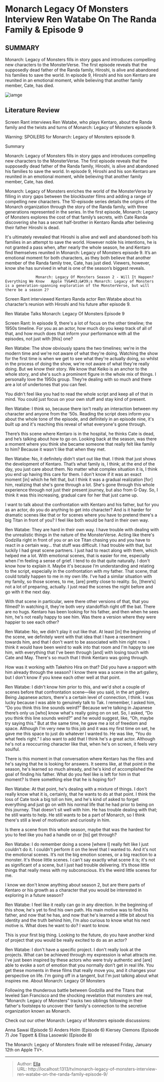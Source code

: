 # Monarch Legacy Of Monsters Interview Ren Watabe On The Randa Family &amp; Episode 9


## SUMMARY 



  Monarch: Legacy of Monsters fills in story gaps and introduces compelling new characters to the MonsterVerse.   The first episode reveals that the supposedly dead father of the Randa family, Hiroshi, is alive and abandoned his families to save the world.   In episode 9, Hiroshi and his son Kentaro are reunited in an emotional moment, while believing that another family member, Cate, has died.  

![iamge]()

## Literature Review
Screen Rant interviews Ren Watabe, who plays Kentaro, about the Randa family and the twists and turns of Monarch: Legacy of Monsters episode 9.

Warning: SPOILERS for Monarch: Legacy of Monsters episode 9.



Summary

  Monarch: Legacy of Monsters fills in story gaps and introduces compelling new characters to the MonsterVerse.   The first episode reveals that the supposedly dead father of the Randa family, Hiroshi, is alive and abandoned his families to save the world.   In episode 9, Hiroshi and his son Kentaro are reunited in an emotional moment, while believing that another family member, Cate, has died.  







Monarch: Legacy of Monsters enriches the world of the MonsterVerse by filling in story gaps between the blockbuster films and adding a range of compelling new characters. The 10-episode series details the origins of the Monarch organization through the story of the Randa family, with three generations represented in the series. In the first episode, Monarch: Legacy of Monsters explores the cost of that family’s secrets, with Cate Randa discovering she has a secret half-brother in Kentaro Randa after believing their father Hiroshi is dead.

It&#39;s ultimately revealed that Hiroshi is alive and well and abandoned both his families in an attempt to save the world. However noble his intentions, he is not granted a pass when, after nearly the whole season, he and Kentaro find themselves reunited in Monarch: Legacy of Monsters episode 9. It’s an emotional moment for both characters, as they both believe that another member of the Randa family tree, Cate, has just died. Viewers, however, know she has survived in what is one of the season’s biggest reveals.




                  Monarch: Legacy Of Monsters Season 2 - Will It Happen? Everything We Know   Apple TV&#43;&#39;s Monarch: Legacy of Monsters is a generation-spanning exploration of the MonsterVerse, but will there be a season 2?     

Screen Rant interviewed Kentaro Randa actor Ren Watabe about his character’s reunion with Hiroshi and his future after episode 9.


 Ren Watabe Talks Monarch: Legacy Of Monsters Episode 9 
         

Screen Rant: In episode 9, there&#39;s a lot of focus on the other timeline; the 1950s timeline. For you as an actor, how much do you keep track of all of that, and how much does that inform your performance with all the episodes, not just with [this] one?


Ren Watabe: The show obviously spans the two timelines; we&#39;re in the modern time and we&#39;re not aware of what they&#39;re doing. Watching the show for the first time is when we get to see what they&#39;re actually doing, so whilst in the process of doing the show, we&#39;re not aware of what they&#39;re really doing. But we know their story. We know that Keiko is an anchor to the whole story, and she&#39;s such a prominent figure in the whole mix of things. I personally love the 1950s group. They’re dealing with so much and there are a lot of undertones that you can feel.





You didn&#39;t feel like you had to read the whole script and keep all of that in mind. You could just focus on your own stuff and stay kind of present.


Ren Watabe: I think so, because there isn&#39;t really an interaction between my character and anyone from the ‘50s. Reading the script does inform you about the whole tone of the episode, and definitely in an episode nine, it&#39;s built up and it&#39;s reaching this reveal of what everyone&#39;s gone through.


There’s this scene where Kentaro is in the hospital, he thinks Cate is dead, and he’s talking about how to go on. Looking back at the season, was there a moment where you think she became someone that really felt like family to him? Because it wasn&#39;t like that when they met.


Ren Watabe: No, it definitely didn&#39;t start out like that. I think that just shows the development of Kentaro. That’s what family is, I think; at the end of the day, you just care about them. No matter what complex situation it is, I think you end up having this care for them. I don&#39;t know if it was an exact moment [in] which he felt that, but I think it was a gradual realization [for] him, realizing that she&#39;s gone through a lot. She&#39;s gone through this whole experience through not just their present journey, but also from G-Day. So, I think it was this increasing, gradual care for her that just came up.





I want to talk about the confrontation with Kentaro and his father, but for you as an actor, do you do anything to get into character? And is it harder for dramatic scenes like that or for scenes where you have to pretend there&#39;s a big Titan in front of you? I feel like both would be hard in their own way.


Ren Watabe: They are hard in their own way. I have trouble with dealing with the unrealistic things in the nature of the MonsterVerse. Acting like there&#39;s Godzilla right in front of you or an ice Titan chasing you and you have to react in a certain way… that stuff was difficult. I had trouble with that, but luckily I had great scene partners. I just had to react along with them, which helped me a lot.
With emotional scenes, that is easier for me, especially when I&#39;m feeling a sense of grief. I tend to do that quite naturally. I don&#39;t know how to explain it. Maybe it&#39;s because I’m understanding and relating to the script, especially in the confrontation with my father. That scene, that could totally happen to me in my own life. I&#39;ve had a similar situation with my family, so those scenes, to me, [are] pretty close to reality. So, [there’s] not a lot of preparing, actually. I just read the scenes the night before and go with it the next day.





With that scene in particular, were there other versions of that, that you filmed? In watching it, they&#39;re both very standoffish right off the bat. There are no hugs. Kentaro has been looking for his father, and then when he sees him, he&#39;s not really happy to see him. Was there a version where they were happier to see each other?


Ren Watabe: No, we didn&#39;t play it out like that. At least [in] the beginning of the scene, we definitely went with that idea that I have a resentment towards him, and that I don&#39;t want to be associated with him right now. I think it would have been weird to walk into that room and I&#39;m happy to see him, with everything that I&#39;ve been through [and] with losing touch with Cate and May. There&#39;s so much that I think Kentaro was going through.


          




How was it working with Takehiro Hira on that? Did you have a rapport with him already through the season? I know there was a scene in the art gallery, but I don&#39;t know if you knew each other well at that point.


Ren Watabe: I didn&#39;t know him prior to this, and we&#39;d shot a couple of scenes before that confrontation scene—like you said, in the art gallery. Being Japanese actors, there&#39;s a certain level of connection, I think. I was lucky because I was able to genuinely talk to Tak.
I remember, I asked him, “Do you think this line sounds weird?” Because we’re talking in Japanese there’s only us [who] know what&#39;s really going on on set. So, I asked, “Do you think this line sounds weird?” and he would suggest, like, “Oh, maybe try saying this.” But at the same time, he gave me a lot of freedom and space. Although I&#39;m very new to this job and it was my first time on set, he gave me this space to just do whatever I wanted to. He was like, “You do what feels right.” I also want to add that I think he&#39;s a great actor. Although he&#39;s not a reoccurring character like that, when he&#39;s on screen, it feels very soulful.





There is this moment in that conversation where Kentaro has the files and he&#39;s saying that he is looking for answers. It seems like, at that point in the season, he&#39;s learned so much already, and he&#39;s kind of accomplished the goal of finding his father. What do you feel like is left for him in that moment? Is there something else that he is hoping for?


Ren Watabe: At that point, he&#39;s dealing with a mixture of things. I don&#39;t really know what it is, certainly, that he wants to do at that point. I think the loss of Cate took a big toll on him, and he&#39;s kind of asked to forget everything and just go on with his normal life that he had prior to being on this journey. That doesn&#39;t sit well with him. He has trouble dealing with that; he still wants to help. He still wants to be a part of Monarch, so I think there&#39;s still a level of motivation and curiosity in him.


Is there a scene from this whole season, maybe that was the hardest for you to feel like you had a handle on or [to] get through?





Ren Watabe: I do remember doing a scene [where I] really felt like I just couldn&#39;t do it. I couldn&#39;t perform it on the level that I wanted to. And it&#39;s not the emotional scenes. It’s not the big emotion scenes, or a big reaction to a monster. It&#39;s those little scenes. I can&#39;t say exactly what scene it is; it&#39;s not as significant of a scene, but I just had trouble delivering. It’s those little things that really mess with my subconscious. It’s the weird little scenes for me.


I know we don&#39;t know anything about season 2, but are there parts of Kentaro or his growth as a character that you would be interested in exploring in a future season?


Ren Watabe: I feel like it really can go in any direction. In the beginning of this show, he&#39;s yet to find his own path. His main motive was to find his father, and now that he has, and now that he&#39;s learned a little bit about his identity and the truth behind him, I&#39;m also curious to know what his next motive is. What does he want to do? I want to know.





This is your first big thing. Looking to the future, do you have another kind of project that you would be really excited to do as an actor?


Ren Watabe: I don&#39;t have a specific project. I don&#39;t really look at the projects. What can be achieved through my expression is what attracts me. I’ve just been inspired by these actors who were truly authentic and [are] able to evoke a sort of emotion that you normally don&#39;t get in real life. You get these moments in these films that really move you, and it changes your perspective on life. I&#39;m going off in a tangent, but I&#39;m just talking about what inspires me.
About Monarch: Legacy Of Monsters


          

Following the thunderous battle between Godzilla and the Titans that leveled San Francisco and the shocking revelation that monsters are real, “Monarch: Legacy of Monsters” tracks two siblings following in their father&#39;s footsteps to uncover their family&#39;s connection to the secretive organization known as Monarch.




Check out our other Monarch: Legacy of Monsters episode discussions:

  Anna Sawai (Episode 5)   Anders Holm (Episode 6)   Kiersey Clemons (Episode 7)   Joe Tippett &amp; Elisa Lasowski (Episode 8)  



The Monarch: Legacy of Monsters finale will be released Friday, January 12th on Apple TV&#43;.






---

> Author: [Ella](https://instagram.hk.cn/)  
> URL: http://localhost:1313/tv/monarch-legacy-of-monsters-interview-ren-watabe-on-the-randa-family-episode-9/  

